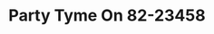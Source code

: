---
f_zip-code: 36067
f_state-code: AL
title: Party Tyme On 82-23458
f_phone: 334-361-5290
f_city-only: Prattville
f_address: 1451 Highway 82 W Prattville
f_location-unique-id: '23458'
slug: party-tyme-on-82-23458
updated-on: '2024-05-30T13:46:58.046Z'
created-on: '2024-05-30T13:36:59.803Z'
published-on: '2024-05-30T13:54:32.469Z'
f_city-state: cms/city/prattville-al.md
f_company: cms/company/party-tyme-on-82.md
f_state: cms/state/alabama.md
layout: '[payday-loan].html'
tags: payday-loan
---